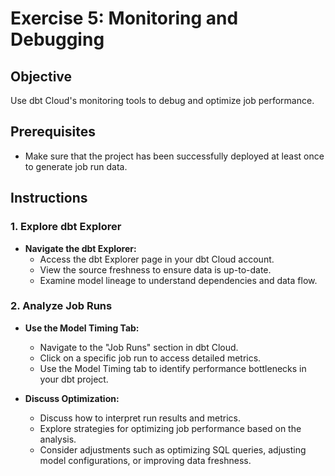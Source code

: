 # Exercise 5: Monitoring and Debugging

## Objective

Use dbt Cloud's monitoring tools to debug and optimize job performance.

## Prerequisites

- Make sure that the project has been successfully deployed at least once to generate job run data.

## Instructions

### 1. Explore dbt Explorer

- **Navigate the dbt Explorer:**
  - Access the dbt Explorer page in your dbt Cloud account.
  - View the source freshness to ensure data is up-to-date.
  - Examine model lineage to understand dependencies and data flow.

### 2. Analyze Job Runs

- **Use the Model Timing Tab:**
  - Navigate to the "Job Runs" section in dbt Cloud.
  - Click on a specific job run to access detailed metrics.
  - Use the Model Timing tab to identify performance bottlenecks in your dbt project.

- **Discuss Optimization:**
  - Discuss how to interpret run results and metrics.
  - Explore strategies for optimizing job performance based on the analysis.
  - Consider adjustments such as optimizing SQL queries, adjusting model configurations, or improving data freshness.

